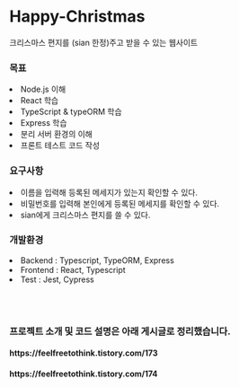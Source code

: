 # Happy-Christmas
크리스마스 편지를 (sian 한정)주고 받을 수 있는 웹사이트

<h3>목표</h3>
<li>Node.js 이해</li>
<li>React 학습</li>
<li>TypeScript & typeORM 학습</li>
<li>Express 학습</li>
<li>분리 서버 환경의 이해</li>
<li>프론트 테스트 코드 작성</li>

<h3>요구사항</h3>
<li>이름을 입력해 등록된 메세지가 있는지 확인할 수 있다.</li>
<li>비밀번호를 입력해 본인에게 등록된 메세지를 확인할 수 있다.</li>
<li>sian에게 크리스마스 편지를 쓸 수 있다.</li>

<h3>개발환경</h3>
<li>Backend : Typescript, TypeORM, Express</li>
<li>Frontend : React, Typescript</li>
<li>Test : Jest, Cypress</li>

<br><br>
<h3>프로젝트 소개 및 코드 설명은 아래 게시글로 정리했습니다.</h3>
<h4>https://feelfreetothink.tistory.com/173</h4>
<h4>https://feelfreetothink.tistory.com/174</h4>
